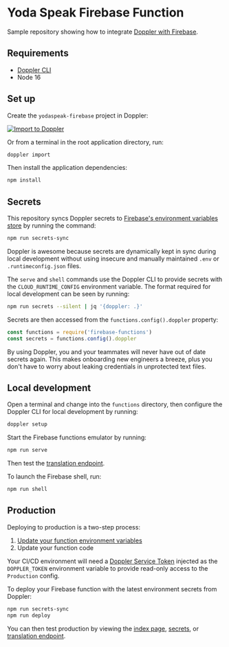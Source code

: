 # Yoda Speak Firebase Function

Sample repository showing how to integrate [Doppler with Firebase](https://docs.doppler.com/docs/enclave-firebase-installation).

## Requirements

- [Doppler CLI](https://docs.doppler.com/docs/enclave-installation)
- Node 16

## Set up

Create the `yodaspeak-firebase` project in Doppler:

[![Import to Doppler](https://raw.githubusercontent.com/DopplerUniversity/app-config-templates/main/doppler-button.svg)](https://dashboard.doppler.com/workplace/template/import?template=https://github.com/DopplerUniversity/yodaspeak-firebase/blob/main/doppler-template.yaml)

Or from a terminal in the root application directory, run:

```sh
doppler import
```

Then install the application dependencies:

```sh
npm install
```

## Secrets

This repository syncs Doppler secrets to [Firebase's environment variables store](https://firebase.google.com/docs/functions/config-env) by running the command:

```sh
npm run secrets-sync
```

Doppler is awesome because secrets are dynamically kept in sync during local development without using insecure and manually maintained `.env` or `.runtimeconfig.json` files.

The `serve` and `shell` commands use the Doppler CLI to provide secrets with the `CLOUD_RUNTIME_CONFIG` environment variable. The format required for local development can be seen by running:

```sh
npm run secrets --silent | jq '{doppler: .}'
```

Secrets are then accessed from the `functions.config().doppler` property:

```js
const functions = require('firebase-functions')
const secrets = functions.config().doppler
```

By using Doppler, you and your teammates will never have out of date secrets again. This makes onboarding new engineers a breeze, plus you don't have to worry about leaking credentials in unprotected text files.

## Local development

Open a terminal and change into the `functions` directory, then configure the Doppler CLI for local development by running:

```sh
doppler setup
```

Start the Firebase functions emulator by running:

```sh
npm run serve
```

Then test the [translation endpoint](http://localhost:5001/yodaspeak-firebase/us-central1/translate?text=Secrets%20must%20not%20be%20stored%20in%20.env%20files).

To launch the Firebase shell, run:

```sh
npm run shell
```

## Production

Deploying to production is a two-step process:

1. [Update your function environment variables](https://firebase.google.com/docs/functions/config-env)
2. Update your function code

Your CI/CD environment will need a [Doppler Service Token](https://docs.doppler.com/docs/service-tokens) injected as the `DOPPLER_TOKEN` environment variable to provide read-only access to the `Production` config.

To deploy your Firebase function with the latest environment secrets from Doppler:

```sh
npm run secrets-sync
npm run deploy
```

You can then test production by viewing the [index page](https://us-central1-yodaspeak-firebase.cloudfunctions.net/index), [secrets](https://us-central1-yodaspeak-firebase.cloudfunctions.net/secrets), or [translation endpoint](https://us-central1-yodaspeak-firebase.cloudfunctions.net/translate?text=Secrets%20must%20not%20be%20stored%20in%20.env%20files).
